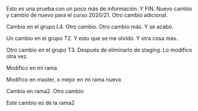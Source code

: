 Esto es una prueba con un poco más de información. Y FIN.
Nuevo cambio y cambio de nuevo para el curso 2020/21. Otro cambio adicional.

Cambio en el grupo L4. Otro cambio. Otro cambio más. Y se acabó.

Un cambio en el grupo T2. Y esto que se me olvidó. Y otra cosa más.

Otro cambio en el grupo T3. Después de eliminarlo de staging. Lo modifico otra vez.

Modifico en mi rama

Modifico en master, o mejor en mi rama nueva

Cambio en rama2. Otro cambio

Este cambio es de la rama2